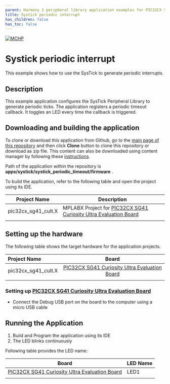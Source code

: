 ```yaml
---
parent: Harmony 3 peripheral library application examples for PIC32CX SG family
title: Systick periodic interrupt 
has_children: false
has_toc: false
---
```


[![MCHP](https://www.microchip.com/ResourcePackages/Microchip/assets/dist/images/logo.png)](https://www.microchip.com)

# Systick periodic interrupt

This example shows how to use the SysTick to generate periodic interrupts.

## Description

This example application configures the SysTick Peripheral Library to generate periodic ticks. The application registers a periodic timeout callback. It toggles an LED every time the callback is triggered.

## Downloading and building the application

To clone or download this application from Github, go to the [main page of this repository](https://github.com/Microchip-MPLAB-Harmony/csp_apps_pic32cx_sg41) and then click **Clone** button to clone this repository or download as zip file.
This content can also be downloaded using content manager by following these [instructions](https://github.com/Microchip-MPLAB-Harmony/contentmanager/wiki).

Path of the application within the repository is **apps/systick/systick_periodic_timeout/firmware** .

To build the application, refer to the following table and open the project using its IDE.

| Project Name      | Description                                    |
| ----------------- | ---------------------------------------------- |
| pic32cx_sg41_cult.X    | MPLABX Project for [PIC32CX SG41 Curiosity Ultra Evaluation Board](https://www.microchip.com/en-us/development-tool/EV06X38A)|
|||

## Setting up the hardware

The following table shows the target hardware for the application projects.

| Project Name| Board|
|:---------|:---------:|
| pic32cx_sg41_cult.X    | [PIC32CX SG41 Curiosity Ultra Evaluation Board](https://www.microchip.com/en-us/development-tool/EV06X38A)|
|||

### Setting up [PIC32CX SG41 Curiosity Ultra Evaluation Board](https://www.microchip.com/en-us/development-tool/EV06X38A)

- Connect the Debug USB port on the board to the computer using a micro USB cable

## Running the Application

1. Build and Program the application using its IDE
2. The LED blinks continuously

Following table provides the LED name:

| Board      | LED Name |
| ---------- | ---------------- |
| [PIC32CX SG41 Curiosity Ultra Evaluation Board](https://www.microchip.com/en-us/development-tool/EV06X38A)    | LED1 |
|||
